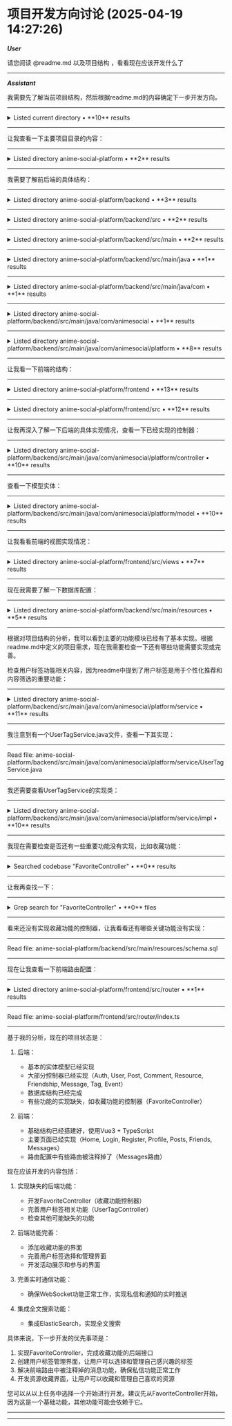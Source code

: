 <!-- Generated by SpecStory -->

# 项目开发方向讨论 (2025-04-19 14:27:26)

_**User**_

请您阅读 @readme.md  以及项目结构 ，看看现在应该开发什么了

---

_**Assistant**_

我需要先了解当前项目结构，然后根据readme.md的内容确定下一步开发方向。

---

<details>
            <summary>Listed current directory • **10** results</summary>
        
| Name |
|-------|
| 📁 `.git` |
| 📄 `readme.md` |
| 📄 `user-tags-api-examples.md` |
| 📄 `user-tags-usage.md` |
| 📄 `.cursorindexingignore` |
| 📁 `.specstory` |
| 📁 `anime-social-platform` |
| 📄 `Result返回类格式.md` |
| 📁 `.vscode` |
| 📁 `.cursor` |

</details>

---

让我查看一下主要项目目录的内容：

---

<details>
            <summary>Listed directory anime-social-platform • **2** results</summary>
        
| Name |
|-------|
| 📁 `backend` |
| 📁 `frontend` |

</details>

---

我需要了解前后端的具体结构：

---

<details>
            <summary>Listed directory anime-social-platform/backend • **3** results</summary>
        
| Name |
|-------|
| 📁 `target` |
| 📄 `pom.xml` |
| 📁 `src` |

</details>

---

<details>
            <summary>Listed directory anime-social-platform/backend/src • **2** results</summary>
        
| Name |
|-------|
| 📁 `test` |
| 📁 `main` |

</details>

---

<details>
            <summary>Listed directory anime-social-platform/backend/src/main • **2** results</summary>
        
| Name |
|-------|
| 📁 `resources` |
| 📁 `java` |

</details>

---

<details>
            <summary>Listed directory anime-social-platform/backend/src/main/java • **1** results</summary>
        
| Name |
|-------|
| 📁 `com` |

</details>

---

<details>
            <summary>Listed directory anime-social-platform/backend/src/main/java/com • **1** results</summary>
        
| Name |
|-------|
| 📁 `animesocial` |

</details>

---

<details>
            <summary>Listed directory anime-social-platform/backend/src/main/java/com/animesocial • **1** results</summary>
        
| Name |
|-------|
| 📁 `platform` |

</details>

---

<details>
            <summary>Listed directory anime-social-platform/backend/src/main/java/com/animesocial/platform • **8** results</summary>
        
| Name |
|-------|
| 📁 `controller` |
| 📁 `repository` |
| 📁 `service` |
| 📁 `config` |
| 📁 `model` |
| 📁 `util` |
| 📁 `exception` |
| 📄 `PlatformApplication.java` |

</details>

---

让我看一下前端的结构：

---

<details>
            <summary>Listed directory anime-social-platform/frontend • **13** results</summary>
        
| Name |
|-------|
| 📄 `package-lock.json` |
| 📁 `node_modules` |
| 📄 `package.json` |
| 📄 `vite.config.ts` |
| 📄 `tsconfig.json` |
| 📄 `tsconfig.node.json` |
| 📁 `src` |
| 📁 `public` |
| 📁 `.vscode` |
| 📄 `README.md` |
| 📄 `tsconfig.app.json` |
| 📄 `index.html` |
| 📄 `.gitignore` |

</details>

---

<details>
            <summary>Listed directory anime-social-platform/frontend/src • **12** results</summary>
        
| Name |
|-------|
| 📁 `types` |
| 📁 `views` |
| 📁 `stores` |
| 📁 `utils` |
| 📁 `api` |
| 📄 `vite-env.d.ts` |
| 📄 `App.vue` |
| 📄 `main.ts` |
| 📁 `router` |
| 📁 `components` |
| 📁 `assets` |
| 📄 `style.css` |

</details>

---

让我再深入了解一下后端的具体实现情况，查看一下已经实现的控制器：

---

<details>
            <summary>Listed directory anime-social-platform/backend/src/main/java/com/animesocial/platform/controller • **10** results</summary>
        
| Name |
|-------|
| 📄 `MessageController.java` |
| 📄 `WebSocketController.java` |
| 📄 `ResourceController.java` |
| 📄 `FriendshipController.java` |
| 📄 `AuthController.java` |
| 📄 `PostController.java` |
| 📄 `TagController.java` |
| 📄 `EventController.java` |
| 📄 `CommentController.java` |
| 📄 `UserController.java` |

</details>

---

查看一下模型实体：

---

<details>
            <summary>Listed directory anime-social-platform/backend/src/main/java/com/animesocial/platform/model • **10** results</summary>
        
| Name |
|-------|
| 📁 `dto` |
| 📄 `Message.java` |
| 📁 `vo` |
| 📄 `Friendship.java` |
| 📄 `Comment.java` |
| 📄 `Event.java` |
| 📄 `Resource.java` |
| 📄 `Tag.java` |
| 📄 `Post.java` |
| 📄 `User.java` |

</details>

---

让我看看前端的视图实现情况：

---

<details>
            <summary>Listed directory anime-social-platform/frontend/src/views • **7** results</summary>
        
| Name |
|-------|
| 📄 `Messages.vue` |
| 📄 `Friends.vue` |
| 📄 `Profile.vue` |
| 📄 `PostList.vue` |
| 📄 `Home.vue` |
| 📄 `Login.vue` |
| 📄 `Register.vue` |

</details>

---

现在我需要了解一下数据库配置：

---

<details>
            <summary>Listed directory anime-social-platform/backend/src/main/resources • **5** results</summary>
        
| Name |
|-------|
| 📄 `application.properties` |
| 📁 `dtd` |
| 📄 `data.sql` |
| 📁 `mapper` |
| 📄 `schema.sql` |

</details>

---

根据对项目结构的分析，我可以看到主要的功能模块已经有了基本实现。根据readme.md中定义的项目需求，现在我需要检查一下还有哪些功能需要实现或完善。

检查用户标签功能相关内容，因为readme中提到了用户标签是用于个性化推荐和内容筛选的重要功能：

---

<details>
            <summary>Listed directory anime-social-platform/backend/src/main/java/com/animesocial/platform/service • **11** results</summary>
        
| Name |
|-------|
| 📁 `impl` |
| 📄 `MessageService.java` |
| 📄 `PostService.java` |
| 📄 `UserService.java` |
| 📄 `TagService.java` |
| 📄 `EventService.java` |
| 📄 `CommentService.java` |
| 📄 `ResourceService.java` |
| 📄 `UserTagService.java` |
| 📄 `FavoriteService.java` |
| 📄 `FriendshipService.java` |

</details>

---

我注意到有一个UserTagService.java文件，查看一下其实现：

---

Read file: anime-social-platform/backend/src/main/java/com/animesocial/platform/service/UserTagService.java

---

我还需要查看UserTagService的实现类：

---

<details>
            <summary>Listed directory anime-social-platform/backend/src/main/java/com/animesocial/platform/service/impl • **10** results</summary>
        
| Name |
|-------|
| 📄 `PostServiceImpl.java` |
| 📄 `MessageServiceImpl.java` |
| 📄 `TagServiceImpl.java` |
| 📄 `UserServiceImpl.java` |
| 📄 `FavoriteServiceImpl.java` |
| 📄 `EventServiceImpl.java` |
| 📄 `ResourceServiceImpl.java` |
| 📄 `CommentServiceImpl.java` |
| 📄 `UserTagServiceImpl.java` |
| 📄 `FriendshipServiceImpl.java` |

</details>

---

我现在需要检查是否还有一些重要功能没有实现，比如收藏功能：

---

<details>
            <summary>Searched codebase "FavoriteController" • **0** results</summary>
        
No results found
</details>

---

让我再查找一下：

---

<details>
            <summary>Grep search for "FavoriteController" • **0** files</summary>
        
No results found
</details>

---

看来还没有实现收藏功能的控制器，让我看看还有哪些关键功能没有实现：

---

Read file: anime-social-platform/backend/src/main/resources/schema.sql

---

现在让我查看一下前端路由配置：

---

<details>
            <summary>Listed directory anime-social-platform/frontend/src/router • **1** results</summary>
        
| Name |
|-------|
| 📄 `index.ts` |

</details>

---

Read file: anime-social-platform/frontend/src/router/index.ts

---

基于我的分析，现在的项目状态是：

1. 后端：
   - 基本的实体模型已经实现
   - 大部分控制器已经实现（Auth, User, Post, Comment, Resource, Friendship, Message, Tag, Event）
   - 数据库结构已经完成
   - 有些功能的实现缺失，如收藏功能的控制器（FavoriteController）

2. 前端：
   - 基础结构已经搭建好，使用Vue3 + TypeScript
   - 主要页面已经实现（Home, Login, Register, Profile, Posts, Friends, Messages）
   - 路由配置中有些路由被注释掉了（Messages路由）

现在应该开发的内容包括：

1. 实现缺失的后端功能：
   - 开发FavoriteController（收藏功能控制器）
   - 完善用户标签相关功能（UserTagController）
   - 检查其他可能缺失的功能

2. 前端功能完善：
   - 添加收藏功能的界面
   - 完善用户标签选择和管理界面
   - 开发活动展示和参与的界面

3. 完善实时通信功能：
   - 确保WebSocket功能正常工作，实现私信和通知的实时推送

4. 集成全文搜索功能：
   - 集成ElasticSearch，实现全文搜索

具体来说，下一步开发的优先事项是：

1. 实现FavoriteController，完成收藏功能的后端接口
2. 创建用户标签管理界面，让用户可以选择和管理自己感兴趣的标签
3. 解决前端路由中被注释掉的消息功能，确保私信功能正常工作
4. 开发资源收藏界面，让用户可以收藏和管理自己喜欢的资源

您可以从以上任务中选择一个开始进行开发。建议先从FavoriteController开始，因为这是一个基础功能，其他功能可能会依赖于它。

---



---

